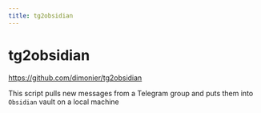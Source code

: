 ```yaml
---
title: tg2obsidian
---
```


# tg2obsidian

<https://github.com/dimonier/tg2obsidian>

This script pulls new messages from a Telegram group and puts them into `Obsidian` vault on a local machine
